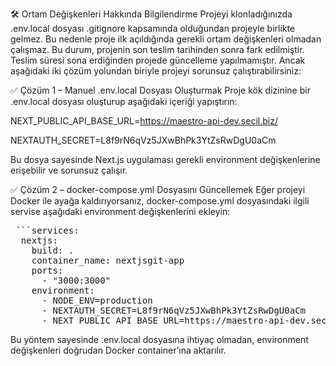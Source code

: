 🛠 Ortam Değişkenleri Hakkında Bilgilendirme
Projeyi klonladığınızda .env.local dosyası .gitignore kapsamında olduğundan projeyle birlikte gelmez. Bu nedenle proje ilk açıldığında gerekli ortam değişkenleri olmadan çalışmaz. Bu durum, projenin son teslim tarihinden sonra fark edilmiştir. Teslim süresi sona erdiğinden projede güncelleme yapılmamıştır. Ancak aşağıdaki iki çözüm yolundan biriyle projeyi sorunsuz çalıştırabilirsiniz:

✅ Çözüm 1 – Manuel .env.local Dosyası Oluşturmak
Proje kök dizinine bir .env.local dosyası oluşturup aşağıdaki içeriği yapıştırın:

NEXT_PUBLIC_API_BASE_URL=https://maestro-api-dev.secil.biz/

NEXTAUTH_SECRET=L8f9rN6qVz5JXwBhPk3YtZsRwDgU0aCm

Bu dosya sayesinde Next.js uygulaması gerekli environment değişkenlerine erişebilir ve sorunsuz çalışır.

✅ Çözüm 2 – docker-compose.yml Dosyasını Güncellemek
Eğer projeyi Docker ile ayağa kaldırıyorsanız, docker-compose.yml dosyasındaki ilgili servise aşağıdaki environment değişkenlerini ekleyin:

<pre lang="yaml"> ```services:
  nextjs:
    build: .
    container_name: nextjsgit-app
    ports:
      - "3000:3000"
    environment:
      - NODE_ENV=production
      - NEXTAUTH_SECRET=L8f9rN6qVz5JXwBhPk3YtZsRwDgU0aCm
      - NEXT_PUBLIC_API_BASE_URL=https://maestro-api-dev.secil.biz/``` </pre>
      
Bu yöntem sayesinde .env.local dosyasına ihtiyaç olmadan, environment değişkenleri doğrudan Docker container’ına aktarılır.

